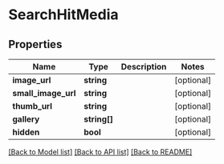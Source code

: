 # SearchHitMedia

## Properties
Name | Type | Description | Notes
------------ | ------------- | ------------- | -------------
**image_url** | **string** |  | [optional] 
**small_image_url** | **string** |  | [optional] 
**thumb_url** | **string** |  | [optional] 
**gallery** | **string[]** |  | [optional] 
**hidden** | **bool** |  | [optional] 

[[Back to Model list]](../README.md#documentation-for-models) [[Back to API list]](../README.md#documentation-for-api-endpoints) [[Back to README]](../README.md)


